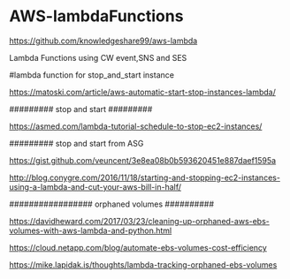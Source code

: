 # AWS-lambdaFunctions

https://github.com/knowledgeshare99/aws-lambda

Lambda Functions using CW event,SNS and SES

#lambda function for stop_and_start instance

https://matoski.com/article/aws-automatic-start-stop-instances-lambda/

######### stop and start #########

https://asmed.com/lambda-tutorial-schedule-to-stop-ec2-instances/

######### stop and start from ASG

https://gist.github.com/veuncent/3e8ea08b0b593620451e887daef1595a

http://blog.conygre.com/2016/11/18/starting-and-stopping-ec2-instances-using-a-lambda-and-cut-your-aws-bill-in-half/

################# orphaned volumes ##########

https://davidheward.com/2017/03/23/cleaning-up-orphaned-aws-ebs-volumes-with-aws-lambda-and-python.html

https://cloud.netapp.com/blog/automate-ebs-volumes-cost-efficiency

https://mike.lapidak.is/thoughts/lambda-tracking-orphaned-ebs-volumes



